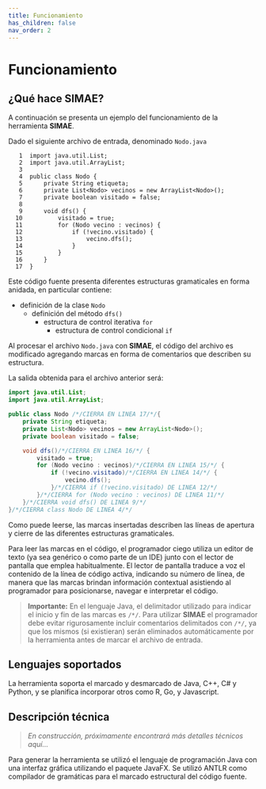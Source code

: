 ```yaml
---
title: Funcionamiento
has_children: false
nav_order: 2
---
```

# Funcionamiento

## ¿Qué hace SIMAE?

A continuación se presenta un ejemplo del funcionamiento de la herramienta **SIMAE**. 

Dado el siguiente archivo de entrada, denominado `Nodo.java`

```text
   1  import java.util.List;
   2  import java.util.ArrayList;
   3  
   4  public class Nodo {
   5      private String etiqueta;
   6      private List<Nodo> vecinos = new ArrayList<Nodo>();
   7      private boolean visitado = false;
   8  
   9      void dfs() {
  10          visitado = true;
  11          for (Nodo vecino : vecinos) {
  12              if (!vecino.visitado) {
  13                  vecino.dfs();
  14              }
  15          }
  16      }
  17  }
```

Este código fuente presenta diferentes estructuras gramaticales en forma anidada, en particular contiene: 
- definición de la clase `Nodo`
  * definición del método `dfs()`
    - estructura de control iterativa `for`
      * estructura de control condicional `if`

Al procesar el archivo `Nodo.java` con **SIMAE**, el código del archivo es modificado agregando marcas en forma de comentarios que describen su estructura.

La salida obtenida para el archivo anterior será:

```java
import java.util.List;
import java.util.ArrayList;

public class Nodo /*/CIERRA EN LINEA 17/*/{
    private String etiqueta;
    private List<Nodo> vecinos = new ArrayList<Nodo>();
    private boolean visitado = false;

    void dfs()/*/CIERRA EN LINEA 16/*/ {
        visitado = true;
        for (Nodo vecino : vecinos)/*/CIERRA EN LINEA 15/*/ {
            if (!vecino.visitado)/*/CIERRA EN LINEA 14/*/ {
                vecino.dfs();
            }/*/CIERRA if (!vecino.visitado) DE LINEA 12/*/
        }/*/CIERRA for (Nodo vecino : vecinos) DE LINEA 11/*/
    }/*/CIERRA void dfs() DE LINEA 9/*/
}/*/CIERRA class Nodo DE LINEA 4/*/
```

Como puede leerse, las marcas insertadas describen las líneas de apertura y cierre de las diferentes estructuras gramaticales.

Para leer las marcas en el código, el programador ciego utiliza un editor de texto (ya sea genérico o como parte de un IDE) junto con el lector de pantalla que emplea habitualmente. El lector de pantalla traduce a voz el contenido de la línea de código activa, indicando su número de línea, de manera que las marcas brindan información contextual asistiendo al programador para posicionarse, navegar e interpretar el código. 

> **Importante:** En el lenguaje Java, el delimitador utilizado para indicar el inicio y fin de las marcas es `/*/`. Para utilizar **SIMAE** el programador debe evitar rigurosamente incluir comentarios delimitados con `/*/`, ya que los mismos (si existieran) serán eliminados automáticamente por la herramienta antes de marcar el archivo de entrada. 

## Lenguajes soportados

La herramienta soporta el marcado y desmarcado de Java, C++, C# y Python, y se planifica incorporar otros como R, Go, y Javascript.

## Descripción técnica

> _En construcción, próximamente encontrará más detalles técnicos aquí..._

Para generar la herramienta se utilizó el lenguaje de programación Java con una interfaz gráfica utilizando el paquete JavaFX. Se utilizó ANTLR como compilador de gramáticas para el marcado estructural del código fuente.
